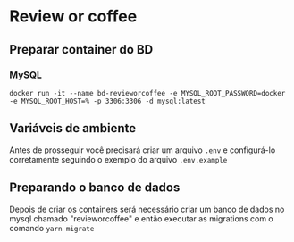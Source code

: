 # Review or coffee

## Preparar container do BD

### MySQL

`docker run -it --name bd-revieworcoffee -e MYSQL_ROOT_PASSWORD=docker -e MYSQL_ROOT_HOST=% -p 3306:3306 -d mysql:latest`

## Variáveis de ambiente

Antes de prosseguir você precisará criar um arquivo `.env` e configurá-lo corretamente seguindo o exemplo do arquivo `.env.example`

## Preparando o banco de dados

Depois de criar os containers será necessário criar um banco de dados no mysql chamado "revieworcoffee" e então executar as migrations com o comando `yarn migrate`
